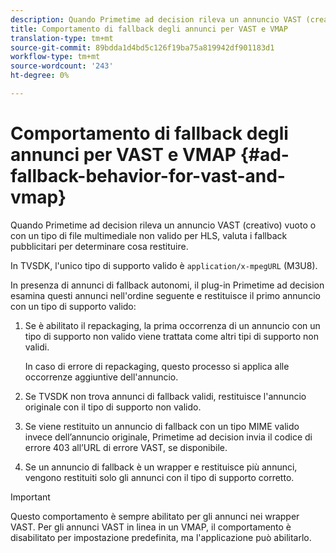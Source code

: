 ```yaml
---
description: Quando Primetime ad decision rileva un annuncio VAST (creativo) vuoto o con un tipo di file multimediale non valido per HLS, valuta i fallback pubblicitari per determinare cosa restituire.
title: Comportamento di fallback degli annunci per VAST e VMAP
translation-type: tm+mt
source-git-commit: 89bdda1d4bd5c126f19ba75a819942df901183d1
workflow-type: tm+mt
source-wordcount: '243'
ht-degree: 0%

---
```



# Comportamento di fallback degli annunci per VAST e VMAP {#ad-fallback-behavior-for-vast-and-vmap}

Quando Primetime ad decision rileva un annuncio VAST (creativo) vuoto o con un tipo di file multimediale non valido per HLS, valuta i fallback pubblicitari per determinare cosa restituire.

<!--<a id="section_9F60AF00CE9645848EAAF8C06A9E426B"></a>-->

In TVSDK, l&#39;unico tipo di supporto valido è `application/x-mpegURL` (M3U8).

In presenza di annunci di fallback autonomi, il plug-in Primetime ad decision esamina questi annunci nell&#39;ordine seguente e restituisce il primo annuncio con un tipo di supporto valido:

1. Se è abilitato il repackaging, la prima occorrenza di un annuncio con un tipo di supporto non valido viene trattata come altri tipi di supporto non validi.

   In caso di errore di repackaging, questo processo si applica alle occorrenze aggiuntive dell&#39;annuncio.
1. Se TVSDK non trova annunci di fallback validi, restituisce l&#39;annuncio originale con il tipo di supporto non valido.
1. Se viene restituito un annuncio di fallback con un tipo MIME valido invece dell’annuncio originale, Primetime ad decision invia il codice di errore 403 all’URL di errore VAST, se disponibile.
1. Se un annuncio di fallback è un wrapper e restituisce più annunci, vengono restituiti solo gli annunci con il tipo di supporto corretto.

>[!IMPORTANT]
>
>Questo comportamento è sempre abilitato per gli annunci nei wrapper VAST. Per gli annunci VAST in linea in un VMAP, il comportamento è disabilitato per impostazione predefinita, ma l&#39;applicazione può abilitarlo.

